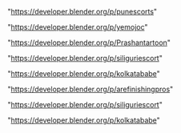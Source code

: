 "https://developer.blender.org/p/punescorts"

"https://developer.blender.org/p/yemojoc"

"https://developer.blender.org/p/Prashantartoon"

"https://developer.blender.org/p/siliguriescort"

"https://developer.blender.org/p/kolkatababe"

 
"https://developer.blender.org/p/arefinishingpros"


"https://developer.blender.org/p/siliguriescort"


"https://developer.blender.org/p/kolkatababe"


 
